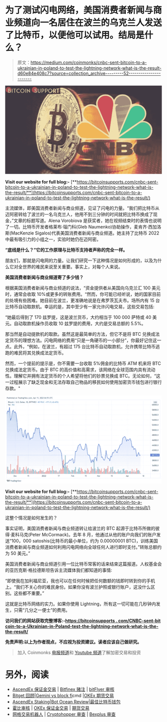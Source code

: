 # 为了测试闪电网络，美国消费者新闻与商业频道向一名居住在波兰的乌克兰人发送了比特币，以便他可以试用。结局是什么？

> 原文：<https://medium.com/coinmonks/cnbc-sent-bitcoin-to-a-ukrainian-in-poland-to-test-the-lightning-network-what-is-the-result-d60e84e408c7?source=collection_archive---------52----------------------->

![](img/426f370f6111a7f92f427e1a60d1dd43.png)

**Visit our website for full blog:-** [**https://bitcoinsupports.com/cnbc-sent-bitcoin-to-a-ukrainian-in-poland-to-test-the-lightning-network-what-is-the-result/**](https://bitcoinsupports.com/cnbc-sent-bitcoin-to-a-ukrainian-in-poland-to-test-the-lightning-network-what-is-the-result/)

主流媒体，即美国消费者新闻与商业频道，见证了闪电的力量。“我们把比特币从迈阿密转给了波兰的一名乌克兰人，他用不到三分钟的时间就把比特币换成了现金，”文章的标题写道。Alena Vorobiova 是获奖者，她在视频结束时的表情也说明了一切。比特币开发者格莱布·瑙门科(Gleb Naumenko)协助操作，麦肯齐·西加洛斯(MacKenzie Sigalos)代表美国消费者新闻与商业频道。她主持了比特币 2022 中最有吸引力的小组之一，实验时她仍在迈阿密。

**“底线是什么？”它的工作原理与比特币支持者声称的完全一样。**

朋友们，那就是闪电网的力量。让我们研究一下这种情况是如何形成的，以及为什么它对全世界的难民来说至关重要。事实上，对每个人来说。

**美国消费者新闻与商业频道寄了多少钱？**

根据美国消费者新闻与商业频道的说法，“资金提供者从美国向乌克兰汇 100 美元时，通常会收取 10%或更多的转账费用。“然而，你可能已经听说，她的国家目前的处境有些困难。她目前在波兰，更准确地说是在弗罗茨瓦夫市。场所内有 15 台比特币自动取款机。幸运的是，其中至少有一家允许闪电交易，这些交易包括:

“她最后得到了 170 兹罗提，这是波兰货币，大约相当于 100 000 萨特或 40 美元。自动取款机操作员收取 10 兹罗提的费用，大约是交易总额的 5.5%。

那当然是自动提款机的取款。虽然这是最简单的方法，但它不是将 BTC 兑换成法定货币的理想方法。闪电网络的费用“只是一角硬币的一小部分”，你最好记住这一点。此外，“例如，在波兰，有超过 175 台比特币自动取款机，允许携带比特币逃跑的难民将其兑换成法定货币。

然而，一个提前的提示是，你不需要一台收取 5%佣金的比特币 ATM 机来将 BTC 兑换成法定货币。由于 BTC 的高价值和高需求，该网络在全球范围内具有流动性。理解它并拥有法定货币的个人希望将他们的钞票兑换成 BTC。无论如何，“这一过程展示了缺乏现金和无法存取自己物品的移民如何使用加密货币钱包进行银行存款。"

![](img/2a14ea5f475feb06e2807ca5b68b183a.png)

**Visit our website for full blog:-** [**https://bitcoinsupports.com/cnbc-sent-bitcoin-to-a-ukrainian-in-poland-to-test-the-lightning-network-what-is-the-result/**](https://bitcoinsupports.com/cnbc-sent-bitcoin-to-a-ukrainian-in-poland-to-test-the-lightning-network-what-is-the-result/)

这整个情况是如何发生的？

事实证明，美国消费者新闻与商业频道转让给波兰的 BTC 起源于比特币所做的彼得·麦科马克(Peter McCormack)。去年 8 月，他通过从他的账户向我们的账户发送“100，000 satoshis(比特币的最小单位，约为 0.00000001 BTC)，训练美国消费者新闻与商业频道如何利用闪电网络向全球任何人进行即时支付。”转账总额约为 50 美元。”

美国消费者新闻与商业频道引用一位比特币常客的话来结束这篇报道。人权基金会的亚历克斯·格拉德斯坦告诉主流媒体我们都知道的事情:

“即使我在加利福尼亚，我也可以在任何时候把任何数额的钱即时转到你的手机上。“我们不关心你的难民身份。如果你没有波兰护照或银行账户，这没什么区别。这些都不重要。”

这就是比特币网络的实力。如果你使用 Lightning，所有这一切可能在几秒钟内发生，只需“几分之一便士”的费用。

**访问我们的网站获取完整博客:-**[**https://bitcoinsupports . com/CNBC-sent-bit coin-to-a-Ukrainian-in-Poland-test-the-lightning-network-what-is-the-the-result/**](https://bitcoinsupports.com/cnbc-sent-bitcoin-to-a-ukrainian-in-poland-to-test-the-lightning-network-what-is-the-result/)

**免责声明:以上为作者观点，不应视为投资建议。读者应该自己做研究。**

> 加入 Coinmonks [电报频道](https://t.me/coincodecap)和 [Youtube 频道](https://www.youtube.com/c/coinmonks/videos)了解加密交易和投资

# 另外，阅读

*   [AscendEx 保证金交易](https://coincodecap.com/ascendex-margin-trading) | [Bitfinex 赌注](https://coincodecap.com/bitfinex-staking) | [bitFlyer 审核](https://coincodecap.com/bitflyer-review)
*   [Bitget 回顾](https://coincodecap.com/bitget-review)|[Gemini vs block fi](https://coincodecap.com/gemini-vs-blockfi)cmd |[OKEx 期货交易](https://coincodecap.com/okex-futures-trading)
*   [AscendEx Staking](https://coincodecap.com/ascendex-staking)|[Bot Ocean Review](https://coincodecap.com/bot-ocean-review)|[最佳比特币钱包](https://coincodecap.com/bitcoin-wallets-india)
*   [霍比审核](https://coincodecap.com/huobi-review) | [OKEx 保证金交易](https://coincodecap.com/okex-margin-trading) | [期货交易](https://coincodecap.com/futures-trading)
*   [网格交易机器人](https://coincodecap.com/grid-trading) | [Cryptohopper 审查](/coinmonks/cryptohopper-review-a388ff5bae88) | [Bexplus 审查](https://coincodecap.com/bexplus-review)
